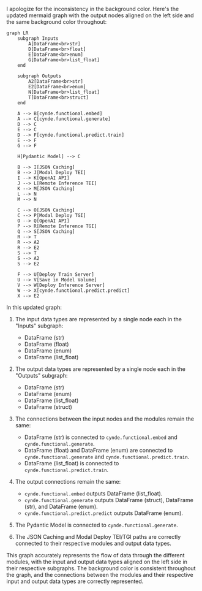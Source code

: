 I apologize for the inconsistency in the background color. Here's the updated mermaid graph with the output nodes aligned on the left side and the same background color throughout:

```mermaid
graph LR
    subgraph Inputs
        A[DataFrame<br>str]
        D[DataFrame<br>float]
        E[DataFrame<br>enum]
        G[DataFrame<br>list_float]
    end

    subgraph Outputs
        A2[DataFrame<br>str]
        E2[DataFrame<br>enum]
        N[DataFrame<br>list_float]
        T[DataFrame<br>struct]
    end

    A --> B[cynde.functional.embed]
    A --> C[cynde.functional.generate]
    D --> C
    E --> C
    D --> F[cynde.functional.predict.train]
    E --> F
    G --> F

    H[Pydantic Model] --> C

    B --> I[JSON Caching]
    B --> J[Modal Deploy TEI]
    I --> K[OpenAI API]
    J --> L[Remote Inference TEI]
    K --> M[JSON Caching]
    L --> N
    M --> N

    C --> O[JSON Caching]
    C --> P[Modal Deploy TGI]
    O --> Q[OpenAI API]
    P --> R[Remote Inference TGI]
    Q --> S[JSON Caching]
    R --> T
    R --> A2
    R --> E2
    S --> T
    S --> A2
    S --> E2

    F --> U[Deploy Train Server]
    U --> V[Save in Model Volume]
    V --> W[Deploy Inference Server]
    W --> X[cynde.functional.predict.predict]
    X --> E2
```

In this updated graph:

1. The input data types are represented by a single node each in the "Inputs" subgraph:
   - DataFrame (str)
   - DataFrame (float)
   - DataFrame (enum)
   - DataFrame (list_float)

2. The output data types are represented by a single node each in the "Outputs" subgraph:
   - DataFrame (str)
   - DataFrame (enum)
   - DataFrame (list_float)
   - DataFrame (struct)

3. The connections between the input nodes and the modules remain the same:
   - DataFrame (str) is connected to `cynde.functional.embed` and `cynde.functional.generate`.
   - DataFrame (float) and DataFrame (enum) are connected to `cynde.functional.generate` and `cynde.functional.predict.train`.
   - DataFrame (list_float) is connected to `cynde.functional.predict.train`.

4. The output connections remain the same:
   - `cynde.functional.embed` outputs DataFrame (list_float).
   - `cynde.functional.generate` outputs DataFrame (struct), DataFrame (str), and DataFrame (enum).
   - `cynde.functional.predict.predict` outputs DataFrame (enum).

5. The Pydantic Model is connected to `cynde.functional.generate`.

6. The JSON Caching and Modal Deploy TEI/TGI paths are correctly connected to their respective modules and output data types.

This graph accurately represents the flow of data through the different modules, with the input and output data types aligned on the left side in their respective subgraphs. The background color is consistent throughout the graph, and the connections between the modules and their respective input and output data types are correctly represented.